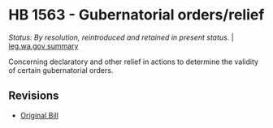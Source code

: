 # HB 1563 - Gubernatorial orders/relief
*Status: By resolution, reintroduced and retained in present status.* | [leg.wa.gov summary](https://app.leg.wa.gov/billsummary?BillNumber=1563&Year=2021)

Concerning declaratory and other relief in actions to determine the validity of certain gubernatorial orders.

## Revisions
* [Original Bill](1/)